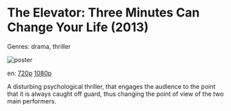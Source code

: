 # The Elevator: Three Minutes Can Change Your Life (2013)

Genres: drama, thriller

![poster](http://image.tmdb.org/t/p/w500/39922RiMkXxRog1z3rDw5oD8kjw.jpg)

en:
  [720p](magnet:?xt=urn:btih:64B2F94B3769F88398B182123B3224FD2C0E7C70&tr=udp://glotorrents.pw:6969/announce&tr=udp://tracker.opentrackr.org:1337/announce&tr=udp://torrent.gresille.org:80/announce&tr=udp://tracker.openbittorrent.com:80&tr=udp://tracker.coppersurfer.tk:6969&tr=udp://tracker.leechers-paradise.org:6969&tr=udp://p4p.arenabg.ch:1337&tr=udp://tracker.internetwarriors.net:1337)
  [1080p](magnet:?xt=urn:btih:56EFDC6E48C833C8241A784E93BD5D363553ECB1&tr=udp://glotorrents.pw:6969/announce&tr=udp://tracker.opentrackr.org:1337/announce&tr=udp://torrent.gresille.org:80/announce&tr=udp://tracker.openbittorrent.com:80&tr=udp://tracker.coppersurfer.tk:6969&tr=udp://tracker.leechers-paradise.org:6969&tr=udp://p4p.arenabg.ch:1337&tr=udp://tracker.internetwarriors.net:1337)
  


A disturbing psychological thriller, that engages the audience to the point that it is always caught off guard, thus changing the point of view of the two main performers.